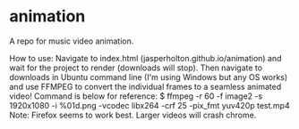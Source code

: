 # animation
A repo for music video animation.

How to use:
Navigate to index.html (jasperholton.github.io/animation) and wait for the project to render (downloads will stop). Then navigate to downloads in Ubuntu command line (I'm using Windows but any OS works) and use FFMPEG to convert the individual frames to a seamless animated video! Command is below for reference:
$ ffmpeg -r 60 -f image2 -s 1920x1080 -i %01d.png -vcodec libx264 -crf 25 -pix_fmt yuv420p test.mp4
Note: Firefox seems to work best. Larger videos will crash chrome.
